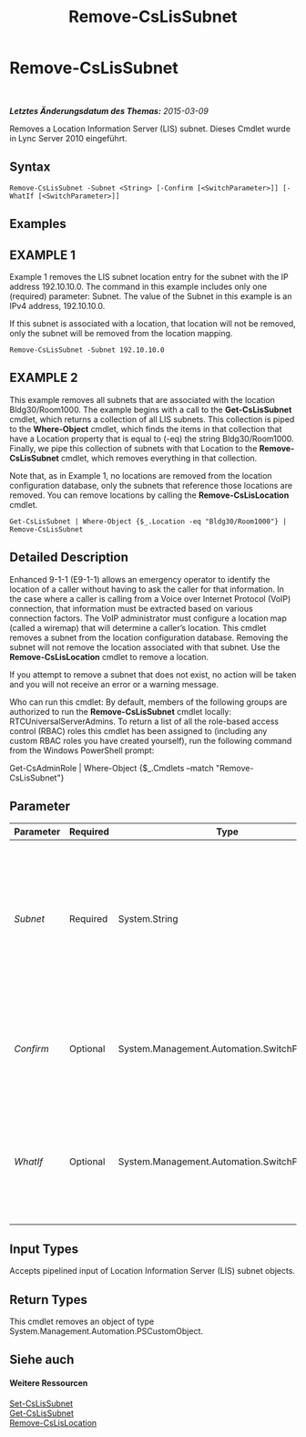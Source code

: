 ﻿---
title: Remove-CsLisSubnet
TOCTitle: Remove-CsLisSubnet
ms:assetid: f8a87038-cc71-4fec-8496-574da0aa963f
ms:mtpsurl: https://technet.microsoft.com/de-de/library/Gg413053(v=OCS.15)
ms:contentKeyID: 49295959
ms.date: 05/19/2016
mtps_version: v=OCS.15
ms.translationtype: HT
---

# Remove-CsLisSubnet

 

_**Letztes Änderungsdatum des Themas:** 2015-03-09_

Removes a Location Information Server (LIS) subnet. Dieses Cmdlet wurde in Lync Server 2010 eingeführt.

## Syntax

    Remove-CsLisSubnet -Subnet <String> [-Confirm [<SwitchParameter>]] [-WhatIf [<SwitchParameter>]]

## Examples

## EXAMPLE 1

Example 1 removes the LIS subnet location entry for the subnet with the IP address 192.10.10.0. The command in this example includes only one (required) parameter: Subnet. The value of the Subnet in this example is an IPv4 address, 192.10.10.0.

If this subnet is associated with a location, that location will not be removed, only the subnet will be removed from the location mapping.

    Remove-CsLisSubnet -Subnet 192.10.10.0

## EXAMPLE 2

This example removes all subnets that are associated with the location Bldg30/Room1000. The example begins with a call to the **Get-CsLisSubnet** cmdlet, which returns a collection of all LIS subnets. This collection is piped to the **Where-Object** cmdlet, which finds the items in that collection that have a Location property that is equal to (-eq) the string Bldg30/Room1000. Finally, we pipe this collection of subnets with that Location to the **Remove-CsLisSubnet** cmdlet, which removes everything in that collection.

Note that, as in Example 1, no locations are removed from the location configuration database, only the subnets that reference those locations are removed. You can remove locations by calling the **Remove-CsLisLocation** cmdlet.

    Get-CsLisSubnet | Where-Object {$_.Location -eq "Bldg30/Room1000"} | Remove-CsLisSubnet

## Detailed Description

Enhanced 9-1-1 (E9-1-1) allows an emergency operator to identify the location of a caller without having to ask the caller for that information. In the case where a caller is calling from a Voice over Internet Protocol (VoIP) connection, that information must be extracted based on various connection factors. The VoIP administrator must configure a location map (called a wiremap) that will determine a caller’s location. This cmdlet removes a subnet from the location configuration database. Removing the subnet will not remove the location associated with that subnet. Use the **Remove-CsLisLocation** cmdlet to remove a location.

If you attempt to remove a subnet that does not exist, no action will be taken and you will not receive an error or a warning message.

Who can run this cmdlet: By default, members of the following groups are authorized to run the **Remove-CsLisSubnet** cmdlet locally: RTCUniversalServerAdmins. To return a list of all the role-based access control (RBAC) roles this cmdlet has been assigned to (including any custom RBAC roles you have created yourself), run the following command from the Windows PowerShell prompt:

Get-CsAdminRole | Where-Object {$\_.Cmdlets –match "Remove-CsLisSubnet"}

## Parameter


<table>
<colgroup>
<col style="width: 25%" />
<col style="width: 25%" />
<col style="width: 25%" />
<col style="width: 25%" />
</colgroup>
<thead>
<tr class="header">
<th>Parameter</th>
<th>Required</th>
<th>Type</th>
<th>Description</th>
</tr>
</thead>
<tbody>
<tr class="odd">
<td><p><em>Subnet</em></p></td>
<td><p>Required</p></td>
<td><p>System.String</p></td>
<td><p>The IP address of the subnet you want to remove. This value will be an IPv4 address (digits separated by periods, such as 192.0.2.0).</p></td>
</tr>
<tr class="even">
<td><p><em>Confirm</em></p></td>
<td><p>Optional</p></td>
<td><p>System.Management.Automation.SwitchParameter</p></td>
<td><p>Fordert Sie vor der Ausführung des Befehls zum Bestätigen auf.</p></td>
</tr>
<tr class="odd">
<td><p><em>WhatIf</em></p></td>
<td><p>Optional</p></td>
<td><p>System.Management.Automation.SwitchParameter</p></td>
<td><p>Beschreibt die Auswirkungen einer Ausführung des Befehls, ohne den Befehl tatsächlich auszuführen.</p></td>
</tr>
</tbody>
</table>


## Input Types

Accepts pipelined input of Location Information Server (LIS) subnet objects.

## Return Types

This cmdlet removes an object of type System.Management.Automation.PSCustomObject.

## Siehe auch

#### Weitere Ressourcen

[Set-CsLisSubnet](set-cslissubnet.md)  
[Get-CsLisSubnet](get-cslissubnet.md)  
[Remove-CsLisLocation](remove-cslislocation.md)

